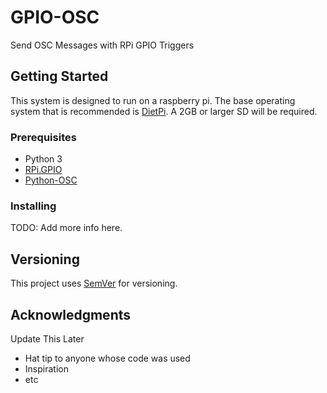  # GPIO-OSC
 
 Send OSC Messages with RPi GPIO Triggers

 ## Getting Started

 This system is designed to run on a raspberry pi. The base operating system that is recommended is [DietPi](https://dietpi.com/). A 2GB or larger SD will be required.

 ### Prerequisites

 - Python 3
 - [RPi.GPIO](https://pypi.org/project/RPi.GPIO/)
 - [Python-OSC](https://pypi.org/project/python-osc/)


 ### Installing

 TODO: Add more info here.

 ## Versioning

 This project uses [SemVer](http://semver.org/) for versioning.

 ## Acknowledgments
 Update This Later

   - Hat tip to anyone whose code was used
   - Inspiration
   - etc
